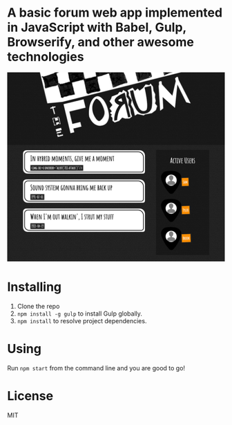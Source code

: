 # A basic forum web app implemented in JavaScript with Babel, Gulp, Browserify,  and other awesome technologies

![forum web app example](./forum-web-app.min.jpg)

# Installing

1. Clone the repo
2. `npm install -g gulp` to install Gulp globally.
3. `npm install` to resolve project dependencies.

# Using

Run `npm start` from the command line and you are good to go!

# License
MIT
